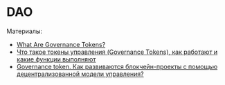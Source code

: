# DAO

Материалы:

* [What Are Governance Tokens?](https://academy.binance.com/en/articles/what-are-governance-tokens)
* [Что такое токены управления (Governance Tokens), как работают и какие функции выполняют](https://bit.news/glavnie-novosti/chto-takoe-tokeny-upravleniya-governance-tokens-kak-rabotayut-i-kakie-funktsii-vypolnyayut)
* [Governance token. Как развиваются блокчейн-проекты с помощью децентрализованной модели управления?](https://golden-island.net/governance-token/)
